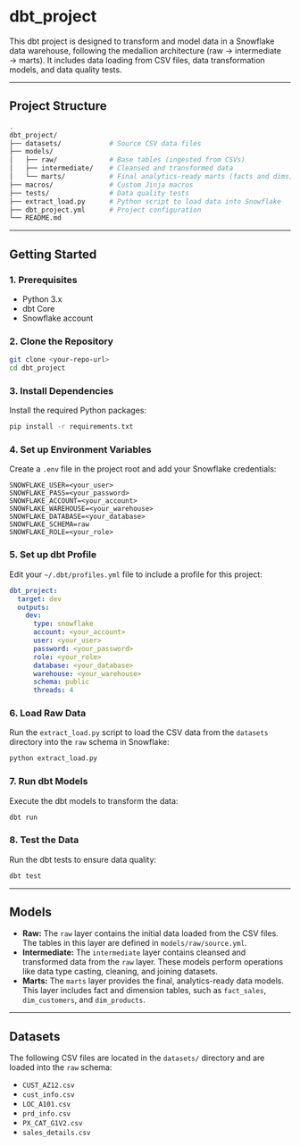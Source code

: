 # dbt_project

This dbt project is designed to transform and model data in a Snowflake data warehouse, following the medallion architecture (raw → intermediate → marts). It includes data loading from CSV files, data transformation models, and data quality tests.

---

## Project Structure

```bash
.
dbt_project/
├── datasets/            # Source CSV data files
├── models/
│   ├── raw/             # Base tables (ingested from CSVs)
│   ├── intermediate/    # Cleansed and transformed data
│   └── marts/           # Final analytics-ready marts (facts and dims)
├── macros/              # Custom Jinja macros
├── tests/               # Data quality tests
├── extract_load.py      # Python script to load data into Snowflake
├── dbt_project.yml      # Project configuration
└── README.md
```

---

## Getting Started

### 1. Prerequisites

- Python 3.x
- dbt Core
- Snowflake account

### 2. Clone the Repository

```bash
git clone <your-repo-url>
cd dbt_project
```

### 3. Install Dependencies

Install the required Python packages:

```bash
pip install -r requirements.txt
```

### 4. Set up Environment Variables

Create a `.env` file in the project root and add your Snowflake credentials:

```
SNOWFLAKE_USER=<your_user>
SNOWFLAKE_PASS=<your_password>
SNOWFLAKE_ACCOUNT=<your_account>
SNOWFLAKE_WAREHOUSE=<your_warehouse>
SNOWFLAKE_DATABASE=<your_database>
SNOWFLAKE_SCHEMA=raw
SNOWFLAKE_ROLE=<your_role>
```

### 5. Set up dbt Profile

Edit your `~/.dbt/profiles.yml` file to include a profile for this project:

```yaml
dbt_project:
  target: dev
  outputs:
    dev:
      type: snowflake
      account: <your_account>
      user: <your_user>
      password: <your_password>
      role: <your_role>
      database: <your_database>
      warehouse: <your_warehouse>
      schema: public
      threads: 4
```

### 6. Load Raw Data

Run the `extract_load.py` script to load the CSV data from the `datasets` directory into the `raw` schema in Snowflake:

```bash
python extract_load.py
```

### 7. Run dbt Models

Execute the dbt models to transform the data:

```bash
dbt run
```

### 8. Test the Data

Run the dbt tests to ensure data quality:

```bash
dbt test
```

---

## Models

- **Raw:** The `raw` layer contains the initial data loaded from the CSV files. The tables in this layer are defined in `models/raw/source.yml`.
- **Intermediate:** The `intermediate` layer contains cleansed and transformed data from the `raw` layer. These models perform operations like data type casting, cleaning, and joining datasets.
- **Marts:** The `marts` layer provides the final, analytics-ready data models. This layer includes fact and dimension tables, such as `fact_sales`, `dim_customers`, and `dim_products`.

---

## Datasets

The following CSV files are located in the `datasets/` directory and are loaded into the `raw` schema:

- `CUST_AZ12.csv`
- `cust_info.csv`
- `LOC_A101.csv`
- `prd_info.csv`
- `PX_CAT_G1V2.csv`
- `sales_details.csv`
